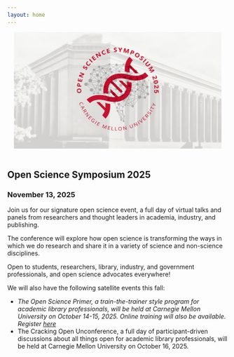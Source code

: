 ```yaml
---
layout: home
---
```


<style>
#logo-container {
    margin: 0 auto;
   /* width: 70vw; */
	padding: 15px;
	padding-top: 0px;
}

#logo-container img {
    /* width: 70vw; */
}
</style>

<div id='logo-container'><img src="assets/images/temporary-banner-2023.jpg" /></div>

## Open Science Symposium 2025

### November 13, 2025

Join us for our signature open science event, a full day of virtual talks and panels from researchers and thought leaders in academia, industry, and publishing. 

The conference will explore how open science is transforming the ways in which 
we do research and share it in a variety of science and non-science disciplines.

Open to students, researchers, library, industry, and government professionals, and open science advocates everywhere!

We will also have the following satellite events this fall:

- *The Open Science Primer, a train-the-trainer style program for academic library professionals, will be held at Carnegie Mellon University on October 14-15, 2025. Online training will also be available. Register <a href="https://guides.library.cmu.edu/openscienceprimer/register" target="_blank">here</a>*
- The Cracking Open Unconference, a full day of participant-driven discussions about all things open for academic library professionals, will be held at Carnegie Mellon University on October 16, 2025.
